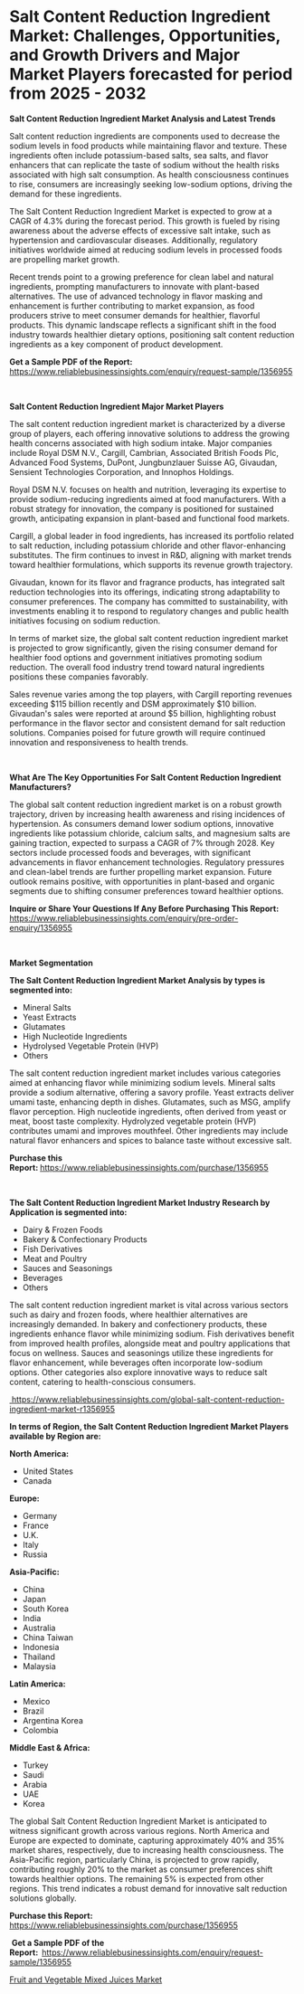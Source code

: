 <p><h1>Salt Content Reduction Ingredient Market: Challenges, Opportunities, and Growth Drivers and Major Market Players forecasted for period from 2025 - 2032</h1></p><p><strong>Salt Content Reduction Ingredient Market Analysis and Latest Trends</strong></p>
<p><p>Salt content reduction ingredients are components used to decrease the sodium levels in food products while maintaining flavor and texture. These ingredients often include potassium-based salts, sea salts, and flavor enhancers that can replicate the taste of sodium without the health risks associated with high salt consumption. As health consciousness continues to rise, consumers are increasingly seeking low-sodium options, driving the demand for these ingredients.</p><p>The Salt Content Reduction Ingredient Market is expected to grow at a CAGR of 4.3% during the forecast period. This growth is fueled by rising awareness about the adverse effects of excessive salt intake, such as hypertension and cardiovascular diseases. Additionally, regulatory initiatives worldwide aimed at reducing sodium levels in processed foods are propelling market growth. </p><p>Recent trends point to a growing preference for clean label and natural ingredients, prompting manufacturers to innovate with plant-based alternatives. The use of advanced technology in flavor masking and enhancement is further contributing to market expansion, as food producers strive to meet consumer demands for healthier, flavorful products. This dynamic landscape reflects a significant shift in the food industry towards healthier dietary options, positioning salt content reduction ingredients as a key component of product development.</p></p>
<p><strong>Get a Sample PDF of the Report:&nbsp;</strong> <a href="https://www.reliablebusinessinsights.com/enquiry/request-sample/1356955?utm_campaign=2319&utm_medium=2&utm_source=Github&utm_content=ia&utm_term=07042025&utm_id=salt-content-reduction-ingredient">https://www.reliablebusinessinsights.com/enquiry/request-sample/1356955</a></p>
<p>&nbsp;</p>
<p><strong>Salt Content Reduction Ingredient Major Market Players</strong></p>
<p><p>The salt content reduction ingredient market is characterized by a diverse group of players, each offering innovative solutions to address the growing health concerns associated with high sodium intake. Major companies include Royal DSM N.V., Cargill, Cambrian, Associated British Foods Plc, Advanced Food Systems, DuPont, Jungbunzlauer Suisse AG, Givaudan, Sensient Technologies Corporation, and Innophos Holdings.</p><p>Royal DSM N.V. focuses on health and nutrition, leveraging its expertise to provide sodium-reducing ingredients aimed at food manufacturers. With a robust strategy for innovation, the company is positioned for sustained growth, anticipating expansion in plant-based and functional food markets.</p><p>Cargill, a global leader in food ingredients, has increased its portfolio related to salt reduction, including potassium chloride and other flavor-enhancing substitutes. The firm continues to invest in R&D, aligning with market trends toward healthier formulations, which supports its revenue growth trajectory.</p><p>Givaudan, known for its flavor and fragrance products, has integrated salt reduction technologies into its offerings, indicating strong adaptability to consumer preferences. The company has committed to sustainability, with investments enabling it to respond to regulatory changes and public health initiatives focusing on sodium reduction.</p><p>In terms of market size, the global salt content reduction ingredient market is projected to grow significantly, given the rising consumer demand for healthier food options and government initiatives promoting sodium reduction. The overall food industry trend toward natural ingredients positions these companies favorably.</p><p>Sales revenue varies among the top players, with Cargill reporting revenues exceeding $115 billion recently and DSM approximately $10 billion. Givaudan's sales were reported at around $5 billion, highlighting robust performance in the flavor sector and consistent demand for salt reduction solutions. Companies poised for future growth will require continued innovation and responsiveness to health trends.</p></p>
<p>&nbsp;</p>
<p><strong>What Are The Key Opportunities For Salt Content Reduction Ingredient Manufacturers?</strong></p>
<p><p>The global salt content reduction ingredient market is on a robust growth trajectory, driven by increasing health awareness and rising incidences of hypertension. As consumers demand lower sodium options, innovative ingredients like potassium chloride, calcium salts, and magnesium salts are gaining traction, expected to surpass a CAGR of 7% through 2028. Key sectors include processed foods and beverages, with significant advancements in flavor enhancement technologies. Regulatory pressures and clean-label trends are further propelling market expansion. Future outlook remains positive, with opportunities in plant-based and organic segments due to shifting consumer preferences toward healthier options.</p></p>
<p><strong>Inquire or Share Your Questions If Any Before Purchasing This Report:</strong> <a href="https://www.reliablebusinessinsights.com/enquiry/pre-order-enquiry/1356955?utm_campaign=2319&utm_medium=2&utm_source=Github&utm_content=ia&utm_term=07042025&utm_id=salt-content-reduction-ingredient">https://www.reliablebusinessinsights.com/enquiry/pre-order-enquiry/1356955</a></p>
<p>&nbsp;</p>
<p><strong>Market Segmentation</strong></p>
<p><strong>The Salt Content Reduction Ingredient Market Analysis by types is segmented into:</strong></p>
<p><ul><li>Mineral Salts</li><li>Yeast Extracts</li><li>Glutamates</li><li>High Nucleotide Ingredients</li><li>Hydrolysed Vegetable Protein (HVP)</li><li>Others</li></ul></p>
<p><p>The salt content reduction ingredient market includes various categories aimed at enhancing flavor while minimizing sodium levels. Mineral salts provide a sodium alternative, offering a savory profile. Yeast extracts deliver umami taste, enhancing depth in dishes. Glutamates, such as MSG, amplify flavor perception. High nucleotide ingredients, often derived from yeast or meat, boost taste complexity. Hydrolyzed vegetable protein (HVP) contributes umami and improves mouthfeel. Other ingredients may include natural flavor enhancers and spices to balance taste without excessive salt.</p></p>
<p><strong>Purchase this Report:&nbsp;</strong><a href="https://www.reliablebusinessinsights.com/purchase/1356955?utm_campaign=2319&utm_medium=2&utm_source=Github&utm_content=ia&utm_term=07042025&utm_id=salt-content-reduction-ingredient">https://www.reliablebusinessinsights.com/purchase/1356955</a></p>
<p>&nbsp;</p>
<p><strong>The Salt Content Reduction Ingredient Market Industry Research by Application is segmented into:</strong></p>
<p><ul><li>Dairy & Frozen Foods</li><li>Bakery & Confectionary Products</li><li>Fish Derivatives</li><li>Meat and Poultry</li><li>Sauces and Seasonings</li><li>Beverages</li><li>Others</li></ul></p>
<p><p>The salt content reduction ingredient market is vital across various sectors such as dairy and frozen foods, where healthier alternatives are increasingly demanded. In bakery and confectionery products, these ingredients enhance flavor while minimizing sodium. Fish derivatives benefit from improved health profiles, alongside meat and poultry applications that focus on wellness. Sauces and seasonings utilize these ingredients for flavor enhancement, while beverages often incorporate low-sodium options. Other categories also explore innovative ways to reduce salt content, catering to health-conscious consumers.</p></p>
<p><a href="https://www.reliablebusinessinsights.com/global-salt-content-reduction-ingredient-market-r1356955?utm_campaign=2319&utm_medium=2&utm_source=Github&utm_content=ia&utm_term=07042025&utm_id=salt-content-reduction-ingredient">&nbsp;https://www.reliablebusinessinsights.com/global-salt-content-reduction-ingredient-market-r1356955</a></p>
<p><strong>In terms of Region, the Salt Content Reduction Ingredient Market Players available by Region are:</strong></p>
<p>
    <p> <strong> North America: </strong>
        <ul>
            <li>United States</li>
            <li>Canada</li>
        </ul>
        </p> 
    <p> <strong> Europe: </strong>
        <ul>
            <li>Germany</li>
            <li>France</li>
            <li>U.K.</li>
            <li>Italy</li>
            <li>Russia</li>
        </ul>
        </p> 
    <p> <strong> Asia-Pacific: </strong>
        <ul>
            <li>China</li>
            <li>Japan</li>
            <li>South Korea</li>
            <li>India</li>
            <li>Australia</li>
            <li>China Taiwan</li>
            <li>Indonesia</li>
            <li>Thailand</li>
            <li>Malaysia</li>
        </ul>
        </p> 
    <p> <strong> Latin America: </strong>
        <ul>
            <li>Mexico</li>
            <li>Brazil</li>
            <li>Argentina Korea</li>
            <li>Colombia</li>
        </ul>
        </p> 
    <p> <strong> Middle East & Africa: </strong>
        <ul>
            <li>Turkey</li>
            <li>Saudi</li>
            <li>Arabia</li>
            <li>UAE</li>
            <li>Korea</li>
        </ul>
    </p>
    </p>
<p><p>The global Salt Content Reduction Ingredient Market is anticipated to witness significant growth across various regions. North America and Europe are expected to dominate, capturing approximately 40% and 35% market shares, respectively, due to increasing health consciousness. The Asia-Pacific region, particularly China, is projected to grow rapidly, contributing roughly 20% to the market as consumer preferences shift towards healthier options. The remaining 5% is expected from other regions. This trend indicates a robust demand for innovative salt reduction solutions globally.</p></p>
<p><strong>Purchase this Report: </strong><a href="https://www.reliablebusinessinsights.com/purchase/1356955?utm_campaign=2319&utm_medium=2&utm_source=Github&utm_content=ia&utm_term=07042025&utm_id=salt-content-reduction-ingredient">https://www.reliablebusinessinsights.com/purchase/1356955</a></p>
<p>&nbsp;<strong>Get a Sample PDF of the Report:&nbsp;&nbsp;</strong><a href="https://www.reliablebusinessinsights.com/enquiry/request-sample/1356955?utm_campaign=2319&utm_medium=2&utm_source=Github&utm_content=ia&utm_term=07042025&utm_id=salt-content-reduction-ingredient">https://www.reliablebusinessinsights.com/enquiry/request-sample/1356955</a></p>
<p><strong></strong></p>
<p><p><a href="https://github.com/oslieselotte2192/Market-Research-Report-List-1/blob/main/fruit-and-vegetable-mixed-juices-market.md?utm_campaign=2319&utm_medium=2&utm_source=Github&utm_content=ia&utm_term=07042025&utm_id=salt-content-reduction-ingredient">Fruit and Vegetable Mixed Juices Market</a></p></p>